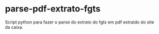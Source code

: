 # parse-pdf-extrato-fgts
Script python para fazer o parse do extrato do fgts em pdf extraido do site da caixa.
